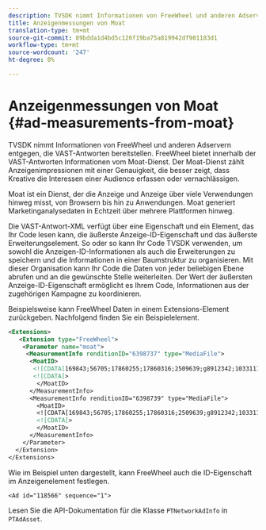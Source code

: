 ```yaml
---
description: TVSDK nimmt Informationen von FreeWheel und anderen Adservern entgegen, die VAST-Antworten bereitstellen. FreeWheel bietet innerhalb der VAST-Antworten Informationen vom Moat-Dienst. Der Moat-Dienst zählt Anzeigenimpressionen mit einer Genauigkeit, die besser zeigt, dass Kreative die Interessen einer Audience erfassen oder vernachlässigen.
title: Anzeigenmessungen von Moat
translation-type: tm+mt
source-git-commit: 89bdda1d4bd5c126f19ba75a819942df901183d1
workflow-type: tm+mt
source-wordcount: '247'
ht-degree: 0%

---
```



# Anzeigenmessungen von Moat {#ad-measurements-from-moat}

TVSDK nimmt Informationen von FreeWheel und anderen Adservern entgegen, die VAST-Antworten bereitstellen. FreeWheel bietet innerhalb der VAST-Antworten Informationen vom Moat-Dienst. Der Moat-Dienst zählt Anzeigenimpressionen mit einer Genauigkeit, die besser zeigt, dass Kreative die Interessen einer Audience erfassen oder vernachlässigen.

Moat ist ein Dienst, der die Anzeige und Anzeige über viele Verwendungen hinweg misst, von Browsern bis hin zu Anwendungen. Moat generiert Marketinganalysedaten in Echtzeit über mehrere Plattformen hinweg.

Die VAST-Antwort-XML verfügt über eine Eigenschaft und ein Element, das Ihr Code lesen kann, die äußerste Anzeige-ID-Eigenschaft und das äußerste Erweiterungselement. So oder so kann Ihr Code TVSDK verwenden, um sowohl die Anzeigen-ID-Informationen als auch die Erweiterungen zu speichern und die Informationen in einer Baumstruktur zu organisieren. Mit dieser Organisation kann Ihr Code die Daten von jeder beliebigen Ebene abrufen und an die gewünschte Stelle weiterleiten. Der Wert der äußersten Anzeige-ID-Eigenschaft ermöglicht es Ihrem Code, Informationen aus der zugehörigen Kampagne zu koordinieren.

Beispielsweise kann FreeWheel Daten in einem Extensions-Element zurückgeben. Nachfolgend finden Sie ein Beispielelement.

```xml
<Extensions> 
   <Extension type="FreeWheel"> 
    <Parameter name="moat"> 
     <MeasurementInfo renditionID="6398737" type="MediaFile"> 
      <MoatID> 
       <![CDATA[169843;56705;17860255;17860316;2509639;g8912342;103311138;g436558;530633]]]]> 
       <![CDATA[> 
        </MoatID> 
      </MeasurementInfo> 
      <MeasurementInfo renditionID="6398739" type="MediaFile"> 
        <MoatID> 
        <![CDATA[169843;56705;17860255;17860316;2509639;g8912342;103311138;g436558;530633]]]]> 
        <![CDATA[> 
        </MoatID> 
      </MeasurementInfo> 
    </Parameter> 
  </Extension> 
</Extensions>
```

Wie im Beispiel unten dargestellt, kann FreeWheel auch die ID-Eigenschaft im Anzeigenelement festlegen.

```
<Ad id="118566" sequence="1">
```

Lesen Sie die API-Dokumentation für die Klasse `PTNetworkAdInfo` in `PTAdAsset`.